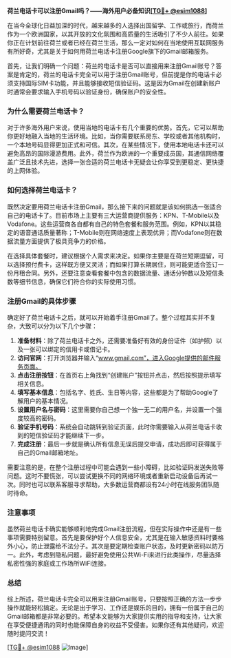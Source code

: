 **荷兰电话卡可以注册Gmail吗？——海外用户必备知识[[TG💪+ @esim1088](https://t.me/s/esim1088)]**

在当今全球化日益加深的时代，越来越多的人选择出国留学、工作或旅行，而荷兰作为一个欧洲国家，以其开放的文化氛围和高质量的生活吸引了不少人前往。如果你正在计划前往荷兰或者已经在荷兰生活，那么一定对如何在当地使用互联网服务有所好奇，尤其是关于如何用荷兰电话卡注册Google旗下的Gmail邮箱服务。

首先，让我们明确一个问题：荷兰的电话卡是否可以直接用来注册Gmail账号？答案是肯定的，荷兰的电话卡完全可以用于注册Gmail账号，但前提是你的电话卡必须支持国际SIM卡功能，并且能够接收短信验证码。这是因为Gmail在创建新账户时通常会要求输入手机号码以验证身份，确保账户的安全性。

### **为什么需要荷兰电话卡？**

对于许多海外用户来说，使用当地的电话卡有几个重要的优势。首先，它可以帮助你更好地融入当地的生活环境。比如，当你需要联系房东、学校或者其他机构时，一个本地号码显得更加正式和可信。其次，在某些情况下，使用本地电话卡还可以避免高昂的国际漫游费用。此外，荷兰作为欧洲的一个重要成员国，其通信网络覆盖广泛且技术先进，选择一张合适的荷兰电话卡无疑会让你享受到更稳定、更快捷的上网体验。

### **如何选择荷兰电话卡？**

既然决定要用荷兰电话卡注册Gmail，那么接下来的问题就是该如何挑选一张适合自己的电话卡了。目前市场上主要有三大运营商提供服务：KPN、T-Mobile以及Vodafone。这些运营商各自都有自己的特色套餐和服务范围。例如，KPN以其稳定的语音通话质量著称；T-Mobile则在网络速度上表现优异；而Vodafone则在数据流量方面提供了极具竞争力的价格。

在选择具体套餐时，建议根据个人需求来决定。如果你主要是在荷兰短期逗留，可以选择预付费卡，这样既方便又灵活；而如果打算长期居住，则可能更适合签订一份月租合同。另外，还要注意查看套餐中包含的数据流量、通话分钟数以及短信条数等细节信息，确保它们符合你的实际使用习惯。

### **注册Gmail的具体步骤**

确定好了荷兰电话卡之后，就可以开始着手注册Gmail了。整个过程其实并不复杂，大致可以分为以下几个步骤：

1. **准备材料**：除了荷兰电话卡之外，还需要准备好有效的身份证件（如护照）以及一张可以绑定的信用卡或借记卡。
2. **访问官网**：打开浏览器并输入“www.gmail.com”，进入Google提供的邮件服务页面。
3. **点击注册按钮**：在首页右上角找到“创建账户”按钮并点击，然后按照提示填写相关信息。
4. **填写基本信息**：包括名字、姓氏、生日等内容，这些都是为了帮助Google了解用户的基本情况。
5. **设置用户名与密码**：这里需要你自己想一个独一无二的用户名，并设置一个强度较高的密码。
6. **验证手机号码**：系统会自动跳转到验证页面，此时你需要输入从荷兰电话卡收到的短信验证码才能继续下一步。
7. **完成注册**：最后一步就是确认所有信息无误后提交申请，成功后即可获得属于自己的Gmail邮箱地址。

需要注意的是，在整个注册过程中可能会遇到一些小障碍，比如验证码发送失败等问题。这时不要慌张，可以尝试更换不同的网络环境或者重新启动设备后再试一次。同时也可以联系客服寻求帮助，大多数运营商都设有24小时在线服务团队随时待命。

### **注意事项**

虽然荷兰电话卡确实能够顺利地完成Gmail注册流程，但在实际操作中还是有一些事项需要特别留意。首先是要保护好个人信息安全，尤其是在输入敏感资料时要格外小心，防止泄露给不法分子。其次是要定期检查账户状态，及时更新密码以防万一。此外，考虑到隐私问题，最好避免使用公共Wi-Fi来进行此类操作，尽量选择私密性强的家庭或工作场所WiFi连接。

### **总结**

综上所述，荷兰电话卡完全可以用来注册Gmail账号，只要按照正确的方法一步步操作就能轻松搞定。无论是出于学习、工作还是娱乐的目的，拥有一份属于自己的Gmail邮箱都是非常必要的。希望本文能够为大家提供实用的指导和支持，让大家在享受便捷通讯的同时也能保障自身的权益不受侵害。如果你还有其他疑问，欢迎随时提问交流！

[[TG💪+ @esim1088](https://t.me/s/esim1088) ![Image](https://i.postimg.cc/4NQfJmqS/Snipaste-2025-05-13-00-14-12.png)]